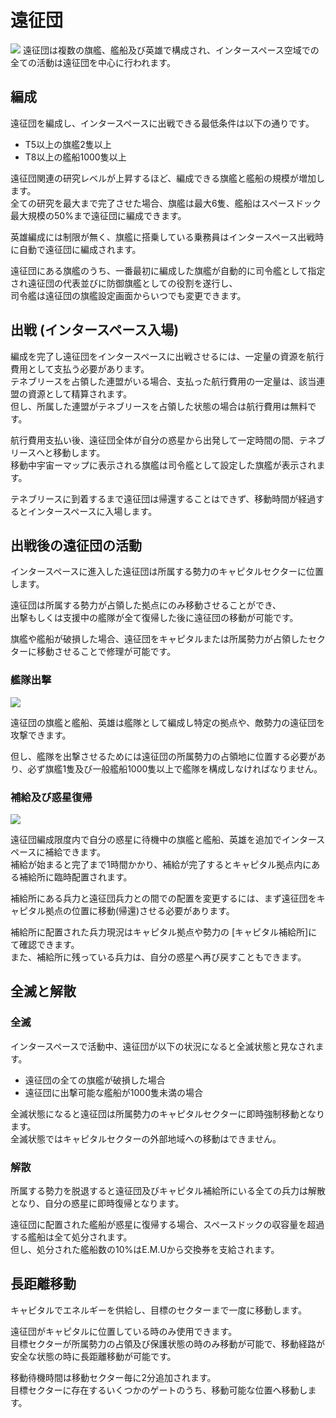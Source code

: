 # 遠征団
![](https://astrokings.s3.ap-northeast-2.amazonaws.com/html/img/help/1702_01.jpg)
遠征団は複数の旗艦、艦船及び英雄で構成され、インタースペース空域での全ての活動は遠征団を中心に行われます。


## 編成

遠征団を編成し、インタースペースに出戦できる最低条件は以下の通りです。

- T5以上の旗艦2隻以上
- T8以上の艦船1000隻以上

遠征団関連の研究レベルが上昇するほど、編成できる旗艦と艦船の規模が増加します。<br>
全ての研究を最大まで完了させた場合、旗艦は最大6隻、艦船はスペースドック最大規模の50%まで遠征団に編成できます。

英雄編成には制限が無く、旗艦に搭乗している乗務員はインタースペース出戦時に自動で遠征団に編成されます。

遠征団にある旗艦のうち、一番最初に編成した旗艦が自動的に司令艦として指定され遠征団の代表並びに防御旗艦としての役割を遂行し、<br>
司令艦は遠征団の旗艦設定画面からいつでも変更できます。


## 出戦 (インタースペース入場)

編成を完了し遠征団をインタースペースに出戦させるには、一定量の資源を航行費用として支払う必要があります。<br>
テネブリースを占領した連盟がいる場合、支払った航行費用の一定量は、該当連盟の資源として精算されます。<br>
但し、所属した連盟がテネブリースを占領した状態の場合は航行費用は無料です。

航行費用支払い後、遠征団全体が自分の惑星から出発して一定時間の間、テネブリースへと移動します。<br>
移動中宇宙ーマップに表示される旗艦は司令艦として設定した旗艦が表示されます。

テネブリースに到着するまで遠征団は帰還することはできず、移動時間が経過するとインタースペースに入場します。


## 出戦後の遠征団の活動

インタースペースに進入した遠征団は所属する勢力のキャピタルセクターに位置します。

遠征団は所属する勢力が占領した拠点にのみ移動させることができ、<br>
出撃もしくは支援中の艦隊が全て復帰した後に遠征団の移動が可能です。

旗艦や艦船が破損した場合、遠征団をキャピタルまたは所属勢力が占領したセクターに移動させることで修理が可能です。


### 艦隊出撃
![](https://astrokings.s3.ap-northeast-2.amazonaws.com/html/img/help/1702_02.jpg)

遠征団の旗艦と艦船、英雄は艦隊として編成し特定の拠点や、敵勢力の遠征団を攻撃できます。

但し、艦隊を出撃させるためには遠征団の所属勢力の占領地に位置する必要があり、必ず旗艦1隻及び一般艦船1000隻以上で艦隊を構成しなければなりません。


### 補給及び惑星復帰
![](https://astrokings.s3.ap-northeast-2.amazonaws.com/html/img/help/1702_03.jpg)

遠征団編成限度内で自分の惑星に待機中の旗艦と艦船、英雄を追加でインタースペースに補給できます。<br>
補給が始まると完了まで1時間かかり、補給が完了するとキャピタル拠点内にある補給所に臨時配置されます。

補給所にある兵力と遠征団兵力との間での配置を変更するには、まず遠征団をキャピタル拠点の位置に移動(帰還)させる必要があります。

補給所に配置された兵力現況はキャピタル拠点や勢力の [キャピタル補給所]にて確認できます。<br>
また、補給所に残っている兵力は、自分の惑星へ再び戻すこともできます。


## 全滅と解散

### 全滅

インタースペースで活動中、遠征団が以下の状況になると全滅状態と見なされます。
- 遠征団の全ての旗艦が破損した場合
- 遠征団に出撃可能な艦船が1000隻未満の場合

全滅状態になると遠征団は所属勢力のキャピタルセクターに即時強制移動となります。<br>
全滅状態ではキャピタルセクターの外部地域への移動はできません。

### 解散

所属する勢力を脱退すると遠征団及びキャピタル補給所にいる全ての兵力は解散となり、自分の惑星に即時復帰となります。

遠征団に配置された艦船が惑星に復帰する場合、スペースドックの収容量を超過する艦船は全て処分されます。<br>
但し、処分された艦船数の10%はE.M.Uから交換券を支給されます。


## 長距離移動

キャピタルでエネルギーを供給し、目標のセクターまで一度に移動します。

遠征団がキャピタルに位置している時のみ使用できます。<br>
目標セクターが所属勢力の占領及び保護状態の時のみ移動が可能で、移動経路が安全な状態の時に長距離移動が可能です。

移動待機時間は移動セクター毎に2分追加されます。<br>
目標セクターに存在するいくつかのゲートのうち、移動可能な位置へ移動します。